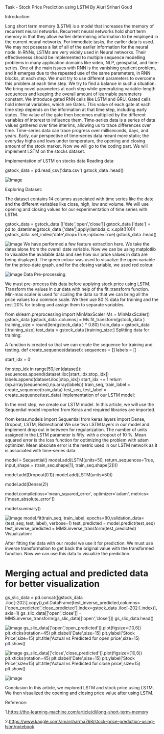 Task - Stock Price Prediction using LSTM
By Aluri Srihari Goud

Introduction

Long short term memory (LSTM) is a model that increases the memory of recurrent neural networks. Recurrent neural networks hold short term memory in that they allow earlier determining information to be employed in the current neural networks. For immediate tasks, the earlier data is used. We may not possess a list of all of the earlier information for the neural node. In RNNs, LSTMs are very widely used in Neural networks. Their effectiveness should be implemented to multiple sequence modelling problems in many application domains like video, NLP, geospatial, and time-series.
One of the main issues with RNN is the vanishing gradient problem, and it emerges due to the repeated use of the same parameters, in RNN blocks, at each step. We must try to use different parameters to overcome this problem at each time step.
We try to find a balance in such a situation. We bring novel parameters at each step while generalizing variable-length sequences and keeping the overall amount of learnable parameters constant. We introduce gated RNN cells like LSTM and GRU.
Gated cells hold internal variables, which are Gates. This value of each gate at each time step depends on the information at that time step, including early states. The value of the gate then becomes multiplied by the different variables of interest to influence them. Time-series data is a series of data values gathered over time interims, allowing us to trace differences over time. Time-series data can trace progress over milliseconds, days, and years.
Early, our perspective of time-series data meant more static; the everyday highs and lows under temperature, the opening and closing amount of the stock market. Now we will go to the coding part. We will implement LSTM on the stocks dataset.

Implementation of LSTM on stocks data
Reading data:

gstock_data = pd.read_csv('data.csv')
gstock_data .head()

![image](https://github.com/srihari06/Bharat-Intern-Task-1/assets/119677889/274c3cac-f2a0-4e0b-9fc9-cd0ff8ebf57f)

Exploring Dataset:

The dataset contains 14 columns associated with time series like the date and the different variables like close, high, low and volume. We will use opening and closing values for our experimentation of time series with LSTM.

gstock_data = gstock_data [['date','open','close']] 
gstock_data ['date'] = pd.<a onclick="parent.postMessage({'referent':'.pandas.to_datetime'}, '*')">to_datetime(gstock_data ['date'].apply(lambda x: x.split()[0])) 
gstock_data .set_index('date',drop=True,inplace=True) 
gstock_data .head()

![image](https://github.com/srihari06/Bharat-Intern-Task-1/assets/119677889/f307a390-fbca-43f9-92cd-0b44e57ea8e4)
We have performed a few feature extraction here. We take the dates alone from the overall date variable. Now we can be using matplotlib to visualize the available data and see how our price values in data are being displayed. The green colour was used to visualize the open variable for the price-date graph, and for the closing variable, we used red colour.

![image](https://github.com/srihari06/Bharat-Intern-Task-1/assets/119677889/592816cb-4505-4b1c-b4a5-e6759fc66133)
Data Pre-processing:

We must pre-process this data before applying stock price using LSTM. Transform the values in our data with help of the fit_transform function. Min-max scaler is used for scaling the data so that we can bring all the price values to a common scale. We then use 80 % data for training and the rest 20% for testing and assign them to separate variables.

from sklearn.preprocessing import MinMaxScaler
Ms = MinMaxScaler()
gstock_data [gstock_data .columns] = Ms.fit_transform(gstock_data )
training_size = round(len(gstock_data ) * 0.80)
train_data = gstock_data [:training_size]
test_data  = gstock_data [training_size:]
Splitting data for training:

A function is created so that we can create the sequence for training and testing.
def create_sequence(<a onclick="parent.postMessage({'referent':'.kaggle.usercode.22406117.81090952.create_sequence..dataset'}, '*')">dataset):
  <a onclick="parent.postMessage({'referent':'.kaggle.usercode.22406117.81090952.create_sequence..sequences'}, '*')">sequences = []
  <a onclick="parent.postMessage({'referent':'.kaggle.usercode.22406117.81090952.create_sequence..labels'}, '*')">labels = []

  <a onclick="parent.postMessage({'referent':'.kaggle.usercode.22406117.81090952.create_sequence..start_idx'}, '*')">start_idx = 0

  for <a onclick="parent.postMessage({'referent':'.kaggle.usercode.22406117.81090952.create_sequence..stop_idx'}, '*')">stop_idx in range(50,len(<a onclick="parent.postMessage({'referent':'.kaggle.usercode.22406117.81090952.create_sequence..dataset'}, '*')">dataset)): 
    <a onclick="parent.postMessage({'referent':'.kaggle.usercode.22406117.81090952.create_sequence..sequences'}, '*')">sequences.append(<a onclick="parent.postMessage({'referent':'.kaggle.usercode.22406117.81090952.create_sequence..dataset'}, '*')">dataset.iloc[<a onclick="parent.postMessage({'referent':'.kaggle.usercode.22406117.81090952.create_sequence..start_idx'}, '*')">start_idx:<a onclick="parent.postMessage({'referent':'.kaggle.usercode.22406117.81090952.create_sequence..stop_idx'}, '*')">stop_idx])
    <a onclick="parent.postMessage({'referent':'.kaggle.usercode.22406117.81090952.create_sequence..labels'}, '*')">labels.append(<a onclick="parent.postMessage({'referent':'.kaggle.usercode.22406117.81090952.create_sequence..dataset'}, '*')">dataset.iloc[<a onclick="parent.postMessage({'referent':'.kaggle.usercode.22406117.81090952.create_sequence..stop_idx'}, '*')">stop_idx])
    <a onclick="parent.postMessage({'referent':'.kaggle.usercode.22406117.81090952.create_sequence..start_idx'}, '*')">start_idx += 1
  return (np.<a onclick="parent.postMessage({'referent':'.numpy.array'}, '*')">array(<a onclick="parent.postMessage({'referent':'.kaggle.usercode.22406117.81090952.create_sequence..sequences'}, '*')">sequences),np.<a onclick="parent.postMessage({'referent':'.numpy.array'}, '*')">array(<a onclick="parent.postMessage({'referent':'.kaggle.usercode.22406117.81090952.create_sequence..labels'}, '*')">labels))
train_seq, train_label = create_sequence(train_data)
test_seq, test_label = create_sequence(test_data)
Implementation of our LSTM model:

In the next step, we create our LSTM model.  In this article, we will use the Sequential model imported from Keras and required libraries are imported.

from keras.models import Sequential
from keras.layers import Dense, Dropout, LSTM, Bidirectional
We use two LSTM layers in our model and implement drop out in between for regularization. The number of units assigned in the LSTM parameter is fifty. with a dropout of 10 %. Mean squared error is the loss function for optimizing the problem with adam optimizer. Mean absolute error is the metric used in our LSTM network as it is associated with time-series data

model = Sequential()
model.add(LSTM(units=50, return_sequences=True, input_shape = (train_seq.shape[1], train_seq.shape[2])))

model.add(Dropout(0.1)) 
model.add(LSTM(units=50))

model.add(Dense(2))

model.compile(loss='mean_squared_error', optimizer='adam', metrics=['mean_absolute_error'])

model.summary()

![image](https://github.com/srihari06/Bharat-Intern-Task-1/assets/119677889/0162d9d4-37da-4b05-8415-ddb95d16ada0)
model.fit(train_seq, train_label, epochs=80,validation_data=(test_seq, test_label), verbose=1)
test_predicted = model.predict(test_seq)
test_inverse_predicted = MMS.inverse_transform(test_predicted)
Visualization:

After fitting the data with our model we use it for prediction. We must use inverse transformation to get back the original value with the transformed function. Now we can use this data to visualize the prediction.

# Merging actual and predicted data for better visualization
gs_slic_data = pd.concat([gstock_data .iloc[-202:].copy(),pd.DataFrame(test_inverse_predicted,columns=['open_predicted','close_predicted'],index=gstock_data .iloc[-202:].index)], axis=1)
gs_slic_data[['open','close']] = MMS.inverse_transform(gs_slic_data[['open','close']])
gs_slic_data.head()

![image](https://github.com/srihari06/Bharat-Intern-Task-1/assets/119677889/05fd348d-fac4-4cc8-88b2-f5eb2ee3e2ef)
gs_slic_data[['open','open_predicted']].plot(figsize=(10,6))
plt.<a onclick="parent.postMessage({'referent':'.matplotlib.pyplot.xticks'}, '*')">xticks(rotation=45)
plt.<a onclick="parent.postMessage({'referent':'.matplotlib.pyplot.xlabel'}, '*')">xlabel('Date',size=15)
plt.<a onclick="parent.postMessage({'referent':'.matplotlib.pyplot.ylabel'}, '*')">ylabel('Stock Price',size=15)
plt.<a onclick="parent.postMessage({'referent':'.matplotlib.pyplot.title'}, '*')">title('Actual vs Predicted for open price',size=15)
plt.<a onclick="parent.postMessage({'referent':'.matplotlib.pyplot.show'}, '*')">show()

![image](https://github.com/srihari06/Bharat-Intern-Task-1/assets/119677889/14448fb7-d292-4be5-b945-5c60977d6490)
gs_slic_data[['close','close_predicted']].plot(figsize=(10,6))
plt.<a onclick="parent.postMessage({'referent':'.matplotlib.pyplot.xticks'}, '*')">xticks(rotation=45)
plt.<a onclick="parent.postMessage({'referent':'.matplotlib.pyplot.xlabel'}, '*')">xlabel('Date',size=15)
plt.<a onclick="parent.postMessage({'referent':'.matplotlib.pyplot.ylabel'}, '*')">ylabel('Stock Price',size=15)
plt.<a onclick="parent.postMessage({'referent':'.matplotlib.pyplot.title'}, '*')">title('Actual vs Predicted for close price',size=15)
plt.<a onclick="parent.postMessage({'referent':'.matplotlib.pyplot.show'}, '*')">show()

![image](https://github.com/srihari06/Bharat-Intern-Task-1/assets/119677889/e0b11d55-b53e-44fe-8e7b-1ecc2693c91f)

Conclusion
In this article, we explored LSTM and stock price using LSTM. We then visualized the opening and closing price value after using LSTM.

Reference:

1.https://the-learning-machine.com/article/dl/long-short-term-memory

2.https://www.kaggle.com/amarsharma768/stock-price-prediction-using-lstm/notebook







